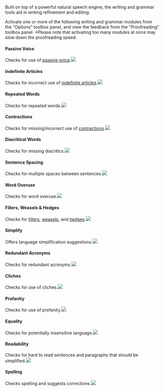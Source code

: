 Built on top of a powerful natural speech engine, the writing and grammar tools aid in writing refinement and editing.

Activate one or more of the following writing and grammar modules from the "Options" toolbox panel, and view the feedback from the "Proofreading" toolbox panel. \*Please note that activating too many modules at once may slow down the proofreading speed.

#### Passive Voice

Checks for use of [passive voice](http://www.ef.com/english-resources/english-grammar/passive-voice/).![](/assets/passive-voice.jpeg)

#### Indefinite Articles

Checks for incorrect use of [indefinite articles](http://www.ef.com/english-resources/english-grammar/indefinite-articles/).![](/assets/indefinite-articles.jpeg)

#### Repeated Words

Checks for repeated words.![](/assets/repeated-words.jpeg)

#### Contractions

Checks for missing/incorrect use of [contractions](http://www.ef.com/english-resources/english-grammar/apostrophe/).![](/assets/contractions.jpeg)

#### Diacritical Words

Checks for missing diacritics.![](/assets/diacritical-words.jpeg)

#### Sentence Spacing

Checks for multiple spaces between sentences.![](/assets/sentence-spacing.jpeg)

#### Word Overuse

Checks for word overuse.![](/assets/overuse.jpeg)

#### Fillers, Weasels & Hedges

Checks for [fillers](https://en.wikipedia.org/wiki/Filler_%28linguistics%29), [weasels](https://en.wikipedia.org/wiki/Weasel_word), and [hedges](https://en.wikipedia.org/wiki/Hedge_%28linguistics%29).![](/assets/fillers-weasels-hedges.jpeg)

#### Simplify

Offers language simplification suggestions.![](/assets/simplify.jpeg)

#### Redundant Acronyms

Checks for redundant acronyms.![](/assets/redundant-acronyms.jpeg)

#### Cliches

Checks for use of cliches.![](/assets/cliches.jpeg)

#### Profanity

Checks for use of profanity.![](/assets/profanity.jpeg)

#### Equality

Checks for potentially insensitive language.![](/assets/equality.jpeg)

#### Readability

Checks for hard to read sentences and paragraphs that should be simplified.![](/assets/readability.jpeg)

#### Spelling

Checks spelling and suggests corrections.![](/assets/spelling.jpeg)

#### 

#### 



